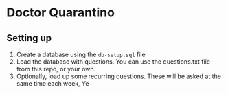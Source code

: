 # Doctor Quarantino



## Setting up

1. Create a database using the `db-setup.sql` file
2. Load the database with questions. You can use the questions.txt file from this repo, or your own.
3. Optionally, load up some recurring questions. These will be asked at the same time each week, Ye